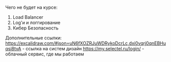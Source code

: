 Чего не будет на курсе:
1. Load Balancer
2. Log'и и логгирование
3. Кибер Безопасность

Дополнительные ссылки:
https://excalidraw.com/#json=uN6fXOZRJuWDRykoDcrLc,dxi0vqrj0qnEBHuqsi8tvA - ссылка на систем дизайн
https://my.selectel.ru/login/ - облачный сервис, где мы работаем 
